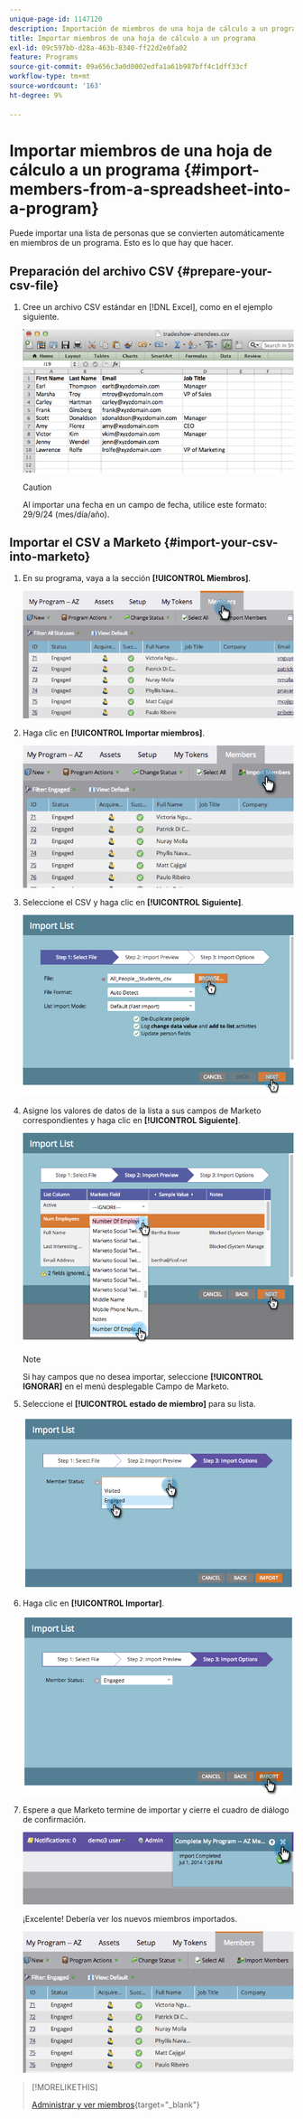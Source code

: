 ```yaml
---
unique-page-id: 1147120
description: Importación de miembros de una hoja de cálculo a un programa - Documentos de Marketo - Documentación del producto
title: Importar miembros de una hoja de cálculo a un programa
exl-id: 09c597bb-d28a-463b-8340-ff22d2e0fa02
feature: Programs
source-git-commit: 09a656c3a0d0002edfa1a61b987bff4c1dff33cf
workflow-type: tm+mt
source-wordcount: '163'
ht-degree: 9%

---
```


# Importar miembros de una hoja de cálculo a un programa {#import-members-from-a-spreadsheet-into-a-program}

Puede importar una lista de personas que se convierten automáticamente en miembros de un programa. Esto es lo que hay que hacer.

## Preparación del archivo CSV {#prepare-your-csv-file}

1. Cree un archivo CSV estándar en [!DNL Excel], como en el ejemplo siguiente.

   ![](assets/image2014-9-18-14-3a33-3a4.png)

   >[!CAUTION]
   >
   >Al importar una fecha en un campo de fecha, utilice este formato: 29/9/24 (mes/día/año).

## Importar el CSV a Marketo {#import-your-csv-into-marketo}

1. En su programa, vaya a la sección **[!UICONTROL Miembros]**.

   ![](assets/image2014-9-18-15-3a3-3a57.png)

1. Haga clic en **[!UICONTROL Importar miembros]**.

   ![](assets/image2014-9-18-15-3a38-3a14.png)

1. Seleccione el CSV y haga clic en **[!UICONTROL Siguiente]**.

   ![](assets/importlist1.png)

1. Asigne los valores de datos de la lista a sus campos de Marketo correspondientes y haga clic en **[!UICONTROL Siguiente]**.

   ![](assets/importlist12.png)

   >[!NOTE]
   >
   >Si hay campos que no desea importar, seleccione **[!UICONTROL IGNORAR]** en el menú desplegable Campo de Marketo.

1. Seleccione el **[!UICONTROL estado de miembro]** para su lista.

   ![](assets/image2014-9-18-15-3a41-3a32.png)

1. Haga clic en **[!UICONTROL Importar]**.

   ![](assets/image2014-9-18-15-3a44-3a19.png)

1. Espere a que Marketo termine de importar y cierre el cuadro de diálogo de confirmación.

   ![](assets/image2014-9-18-15-3a44-3a37.png)

   ¡Excelente! Debería ver los nuevos miembros importados.

   ![](assets/image2014-9-18-15-3a45-3a16.png)

>[!MORELIKETHIS]
>
>[Administrar y ver miembros](/help/marketo/product-docs/core-marketo-concepts/programs/working-with-programs/manage-and-view-members.md){target="_blank"}
